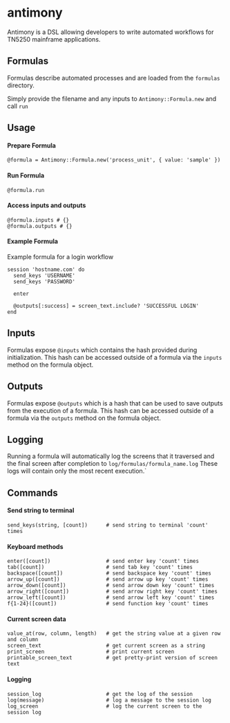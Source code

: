 antimony
========

Antimony is a DSL allowing developers to write automated workflows for TN5250 mainframe applications.

## Formulas

Formulas describe automated processes and are loaded from the `formulas` directory.

Simply provide the filename and any inputs to `Antimony::Formula.new` and call `run`

## Usage

#### Prepare Formula
````
@formula = Antimony::Formula.new('process_unit', { value: 'sample' })
````

#### Run Formula
````
@formula.run
````

#### Access inputs and outputs
````
@formula.inputs # {}
@formula.outputs # {}
````

#### Example Formula
Example formula for a login workflow

````
session 'hostname.com' do
  send_keys 'USERNAME'
  send_keys 'PASSWORD'

  enter

  @outputs[:success] = screen_text.include? 'SUCCESSFUL LOGIN'
end
````

## Inputs

Formulas expose `@inputs` which contains the hash provided during initialization. This hash can be accessed outside of a formula via the `inputs` method on the formula object.

## Outputs

Formulas expose `@outputs` which is a hash that can be used to save outputs from the execution of a formula. This hash can be accessed outside of a formula via the `outputs` method on the formula object.

## Logging

Running a formula will automatically log the screens that it traversed and the final screen after completion to `log/formulas/formula_name.log` These logs will contain only the most recent execution.`

## Commands

#### Send string to terminal
````
send_keys(string, [count])      # send string to terminal 'count' times
````

#### Keyboard methods
````
enter([count])                  # send enter key 'count' times
tab([count])                    # send tab key 'count' times
backspace([count])              # send backspace key 'count' times
arrow_up([count])               # send arrow up key 'count' times
arrow_down([count])             # send arrow down key 'count' times
arrow_right([count])            # send arrow right key 'count' times
arrow_left([count])             # send arrow left key 'count' times
f{1-24}([count])                # send function key 'count' times
````

#### Current screen data
````
value_at(row, column, length)   # get the string value at a given row and column
screen_text                     # get current screen as a string
print_screen                    # print current screen
printable_screen_text           # get pretty-print version of screen text
````

#### Logging
````
session_log                     # get the log of the session
log(message)                    # log a message to the session log
log_screen                      # log the current screen to the session log
````



